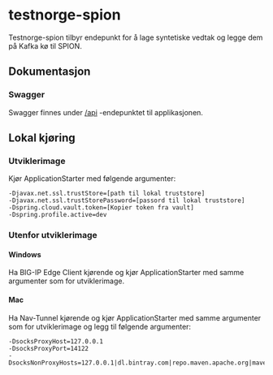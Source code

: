# testnorge-spion
Testnorge-spion tilbyr endepunkt for å lage syntetiske vedtak og legge dem på Kafka kø til SPION.

## Dokumentasjon

### Swagger
Swagger finnes under [/api](https://testnorge-spion.nais.preprod.local/api) -endepunktet til applikasjonen.

## Lokal kjøring
### Utviklerimage
Kjør ApplicationStarter med følgende argumenter:
```
-Djavax.net.ssl.trustStore=[path til lokal truststore]
-Djavax.net.ssl.trustStorePassword=[passord til lokal truststore]
-Dspring.cloud.vault.token=[Kopier token fra vault]
-Dspring.profile.active=dev
 ```
### Utenfor utviklerimage
#### Windows
Ha BIG-IP Edge Client kjørende og kjør ApplicationStarter med samme argumenter som for utviklerimage.
#### Mac
Ha Nav-Tunnel kjørende og kjør ApplicationStarter med samme argumenter som for utviklerimage og legg til følgende argumenter:
```
-DsocksProxyHost=127.0.0.1
-DsocksProxyPort=14122
-DsocksNonProxyHosts=127.0.0.1|dl.bintray.com|repo.maven.apache.org|maven.adeo.no|packages.confluent.io|confluent.io|maven.xwiki.org|maven.repository.redhat.com
```